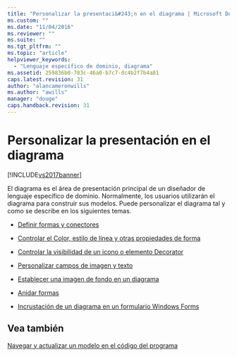 ```yaml
---
title: "Personalizar la presentaci&#243;n en el diagrama | Microsoft Docs"
ms.custom: ""
ms.date: "11/04/2016"
ms.reviewer: ""
ms.suite: ""
ms.tgt_pltfrm: ""
ms.topic: "article"
helpviewer_keywords: 
  - "Lenguaje específico de dominio, diagrama"
ms.assetid: 259836b0-783c-46a0-b7c7-dc4b2f7b4a81
caps.latest.revision: 31
author: "alancameronwills"
ms.author: "awills"
manager: "douge"
caps.handback.revision: 31
---
```

# Personalizar la presentaci&#243;n en el diagrama
[!INCLUDE[vs2017banner](../code-quality/includes/vs2017banner.md)]

El diagrama es el área de presentación principal de un diseñador de lenguaje específico de dominio.  Normalmente, los usuarios utilizarán el diagrama para construir sus modelos.  Puede personalizar el diagrama tal y como se describe en los siguientes temas.  
  
-   [Definir formas y conectores](../modeling/defining-shapes-and-connectors.md)  
  
-   [Controlar el Color, estilo de línea y otras propiedades de forma](../modeling/controlling-color-line-style-and-other-shape-properties.md)  
  
-   [Controlar la visibilidad de un icono o elemento Decorator](../modeling/controlling-the-visibility-of-an-icon-or-decorator.md)  
  
-   [Personalizar campos de imagen y texto](../modeling/customizing-text-and-image-fields.md)  
  
-   [Establecer una imagen de fondo en un diagrama](../modeling/setting-a-background-image-on-a-diagram.md)  
  
-   [Anidar formas](../modeling/nesting-shapes.md)  
  
-   [Incrustación de un diagrama en un formulario Windows Forms](../modeling/embedding-a-diagram-in-a-windows-form.md)  
  
## Vea también  
 [Navegar y actualizar un modelo en el código del programa](../modeling/navigating-and-updating-a-model-in-program-code.md)